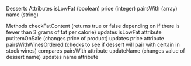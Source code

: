 Desserts
Attributes
isLowFat (boolean)
price (integer)
pairsWith (array)
name (string)

Methods
checkFatContent (returns true or false depending on if there is fewer than 3 grams of fat per calorie) updates isLowFat attribute
putItemOnSale (changes price of product) updates price attribute
pairsWithWinesOrdered (checks to see if dessert will pair with certain in stock wines) compares pairsWith attribute
updateName (changes value of dessert name) updates name attribute
